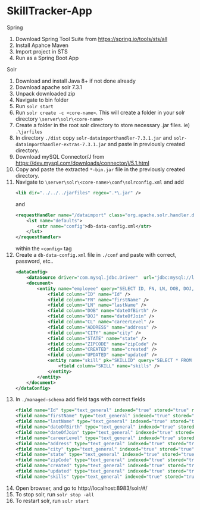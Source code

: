 # SkillTracker-App

Spring

1.  Download Spring Tool Suite from https://spring.io/tools/sts/all
2.  Install Apahce Maven
3.  Import project in STS
4.  Run as a Spring Boot App

Solr

1.  Download and install Java 8+ if not done already
2.  Download apache solr 7.3.1
3.  Unpack downloaded zip
4.  Navigate to bin folder
5.  Run `solr start`
6.  Run `solr create -c <core-name>`. This will create a folder in your solr directory `\server\solr\<core-name>`
7.  Create a folder in the root solr directory to store necessary .jar files. ie) `.\jarfiles`
8.  In directory `./dist` copy `solr-dataimporthandler-7.3.1.jar` and `solr-dataimporthandler-extras-7.3.1.jar` and paste in previously created directory.
9.  Download mySQL Connector/J from https://dev.mysql.com/downloads/connector/j/5.1.html
10. Copy and paste the extracted `*-bin.jar` file in the previously created directory.
11. Navigate to `\server\solr\<core-name>\conf\solrconfig.xml` and
    add
    ```xml
    <lib dir="../../../jarfiles" regex=".*\.jar" />
    ```
    and
    ```xml
    <requestHandler name="/dataimport" class="org.apache.solr.handler.dataimport.DataImportHandler">
        <lst name="defaults">
            <str name="config">db-data-config.xml</str>
        </lst>
    </requestHandler>
    ```
    within the `<config>` tag
12. Create a `db-data-config.xml` file in `./conf` and paste with correct, password, etc..
    ```xml
    <dataConfig>
        <dataSource driver="com.mysql.jdbc.Driver"  url="jdbc:mysql://localhost:3306/skill_tracker" user="root"  password="*************" />
        <document>
            <entity name="employee" query="SELECT ID, FN, LN, DOB, DOJ, CL, ADDRESS, CITY, STATE, ZIPCODE, CREATED, UPDATED FROM employee">
                <field column="ID" name="Id" />
                <field column="FN" name="firstName" />
                <field column="LN" name="lastName" />
                <field column="DOB" name="dateOfBirth" />
                <field column="DOJ" name="dateOfJoin" />
                <field column="CL" name="careerLevel" />
                <field column="ADDRESS" name="address" />
                <field column="CITY" name="city" />
                <field column="STATE" name="state" />
                <field column="ZIPCODE" name="zipCode" />
                <field column="CREATED" name="created" />
                <field column="UPDATED" name="updated" />
                <entity name="skill" pk="SKILLID" query="SELECT * FROM skill WHERE ID='${employee.ID}'">
                    <field column="SKILL" name="skills" />
                </entity>
            </entity>
        </document>
    </dataConfig>
    ```
13. In `./managed-schema` add field tags with correct fields
    ```xml
    <field name="Id" type="text_general" indexed="true" stored="true" required="true" multiValued="false"/>
    <field name="firstName" type="text_general" indexed="true" stored="true"/>
    <field name="lastName" type="text_general" indexed="true" stored="true" />
    <field name="dateOfBirth" type="text_general" indexed="true" stored="true"/>
    <field name="dateOfJoin" type="text_general" indexed="true" stored="true"/>
    <field name="careerLevel" type="text_general" indexed="true" stored="true"/>
    <field name="address" type="text_general" indexed="true" stored="true"/>
    <field name="city" type="text_general" indexed="true" stored="true"/>
    <field name="state" type="text_general" indexed="true" stored="true"/>
    <field name="zipCode" type="text_general" indexed="true" stored="true"/>
    <field name="created" type="text_general" indexed="true" stored="true" multiValued="false"/>
    <field name="updated" type="text_general" indexed="true" stored="true"/>
    <field name="skills" type="text_general" indexed="true" stored="true" multiValued="true"/>
    ```
14. Open browser, and go to http://localhost:8983/solr/#/
15. To stop solr, run `solr stop -all`
16. To restart solr, run `solr start`
